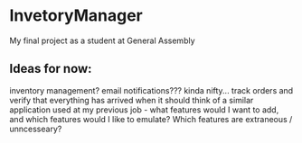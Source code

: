 # InvetoryManager
My final project as a student at General Assembly

## Ideas for now:
inventory management?
email notifications??? kinda nifty...
track orders and verify that everything has arrived when it should
think of a similar application used at my previous job - what features would I want to add, and which features would I like to emulate? Which features are extraneous / unncesseary?